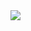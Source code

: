 <a href="https://portal.azure.com/#create/Microsoft.Template/uri/https%3A%2F%2Fraw.githubusercontent.com%2Fdigeler%2Fswarmmount%2Fmaster%2Fazuredeploy.json" target="_blank">
    <img src="http://azuredeploy.net/deploybutton.png"/>
</a>





